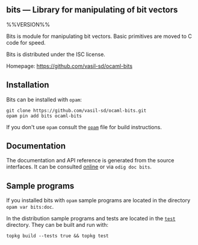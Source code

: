 bits — Library for manipulating of bit vectors
-------------------------------------------------------------------------------
%%VERSION%%

Bits is module for manipulating bit vectors.
Basic primitives are moved to C code for speed.

Bits is distributed under the ISC license.

Homepage: https://github.com/vasil-sd/ocaml-bits

## Installation

Bits can be installed with `opam`:

    git clone https://github.com/vasil-sd/ocaml-bits.git
    opam pin add bits ocaml-bits

If you don't use `opam` consult the [`opam`](opam) file for build
instructions.

## Documentation

The documentation and API reference is generated from the source
interfaces. It can be consulted [online][doc] or via `odig doc
bits`.

[doc]: https://vasil-sd.github.io/ocaml-bits/doc

## Sample programs

If you installed bits with `opam` sample programs are located in
the directory `opam var bits:doc`.

In the distribution sample programs and tests are located in the
[`test`](test) directory. They can be built and run
with:

    topkg build --tests true && topkg test 
